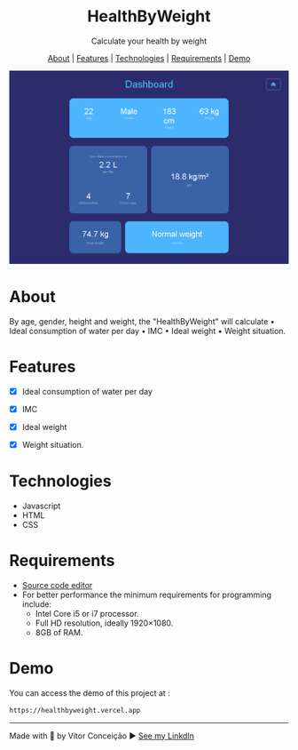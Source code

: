 <h1 align="center">HealthByWeight</h1>
<p align="center">Calculate your health by weight</p>

<p align="center">
    <a href="#about">About</a> |
    <a href="#features">Features</a> |
    <a href="#technologies">Technologies</a> |
    <a href="#requirements">Requirements</a> | 
    <a href="#demo">Demo</a> 
    
</p>


<img src="img/image.png" alt="">


<br>

# About
<p>
    By age, gender, height and weight, the "HealthByWeight" will calculate
        • Ideal consumption of water per day
        • IMC
        • Ideal weight
        • Weight situation.
</p>

# Features
- [x] Ideal consumption of water per day
- [x] IMC
- [x] Ideal weight
- [x] Weight situation.


# Technologies
- Javascript
- HTML
- CSS

# Requirements
- [Source code editor](https://code.visualstudio.com/)
- For better performance the minimum requirements for programming include: 
    - Intel Core i5 or i7 processor. 
    - Full HD resolution, ideally 1920×1080. 
    - 8GB of RAM.

# Demo

You can access the demo of this project at :
```bash 
https://healthbyweight.vercel.app
```

---
Made with 💜 by Vítor Conceição ▶ [See my LinkdIn](https://www.linkedin.com/in/v%C3%ADtor-concei%C3%A7%C3%A3o-707404227/)